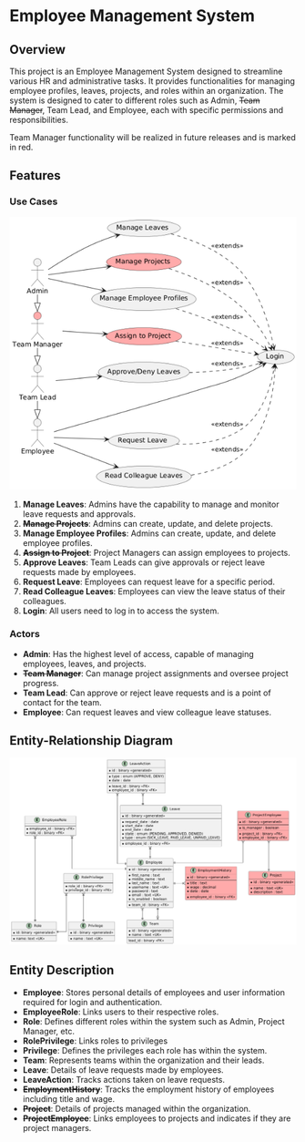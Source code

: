 # Employee Management System

## Overview

This project is an Employee Management System designed to streamline various HR and administrative tasks. It provides functionalities for managing employee profiles, leaves, projects, and roles within an organization. 
The system is designed to cater to different roles such as Admin, <del>Team Manager</del>, Team Lead, and Employee, each with specific permissions and responsibilities.

Team Manager functionality will be realized in future releases and is marked in red.

## Features

### Use Cases

![Use Case Diagram](images/use_case.png)

1. **Manage Leaves**: Admins have the capability to manage and monitor leave requests and approvals.
2. <del>**Manage Projects**</del>: Admins can create, update, and delete projects.
3. **Manage Employee Profiles**: Admins can create, update, and delete employee profiles.
4. <del>**Assign to Project**</del>: Project Managers can assign employees to projects.
5. **Approve Leaves**: Team Leads can give approvals or reject leave requests made by employees.
6. **Request Leave**: Employees can request leave for a specific period.
7. **Read Colleague Leaves**: Employees can view the leave status of their colleagues.
8. **Login**: All users need to log in to access the system.

### Actors

- **Admin**: Has the highest level of access, capable of managing employees, leaves, and projects.
- <del>**Team Manager**</del>: Can manage project assignments and oversee project progress.
- **Team Lead**: Can approve or reject leave requests and is a point of contact for the team.
- **Employee**: Can request leaves and view colleague leave statuses.

## Entity-Relationship Diagram

![Entity-Relationship Diagram](images/db.png)

## Entity Description

- **Employee**: Stores personal details of employees and user information required for login and authentication.
- **EmployeeRole**: Links users to their respective roles.
- **Role**: Defines different roles within the system such as Admin, Project Manager, etc.
- **RolePrivilege**: Links roles to privileges
- **Privilege**: Defines the privileges each role has within the system.
- **Team**: Represents teams within the organization and their leads.
- **Leave**: Details of leave requests made by employees.
- **LeaveAction**: Tracks actions taken on leave requests.
- <del>**EmploymentHistory**</del>: Tracks the employment history of employees including title and wage.
- <del>**Project**</del>: Details of projects managed within the organization.
- <del>**ProjectEmployee**</del>: Links employees to projects and indicates if they are project managers.